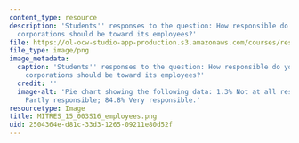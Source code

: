 ```yaml
---
content_type: resource
description: 'Students'' responses to the question: How responsible do you feel that
  corporations should be toward its employees?'
file: https://ol-ocw-studio-app-production.s3.amazonaws.com/courses/res-15-003-shaping-the-future-of-work-15-662x-spring-2016/2504364ed81c33d3126509211e80d52f_MITRES_15_003S16_employees.png
file_type: image/png
image_metadata:
  caption: 'Students'' responses to the question: How responsible do you feel that
    corporations should be toward its employees?'
  credit: ''
  image-alt: 'Pie chart showing the following data: 1.3% Not at all responsible; 13.9%
    Partly responsible; 84.8% Very responsible.'
resourcetype: Image
title: MITRES_15_003S16_employees.png
uid: 2504364e-d81c-33d3-1265-09211e80d52f
---
```

